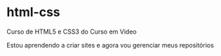 # html-css
 Curso de HTML5 e CSS3 do Curso em Video

 Estou aprendendo a criar sites e agora vou gerenciar meus repositórios
 
